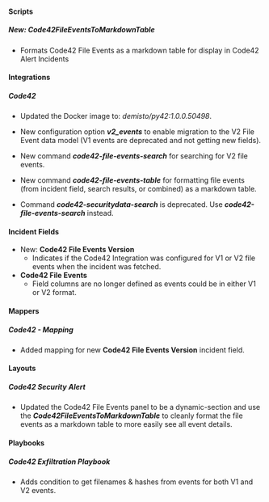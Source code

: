 
#### Scripts

##### New: Code42FileEventsToMarkdownTable

- Formats Code42 File Events as a markdown table for display in Code42 Alert Incidents

#### Integrations

##### Code42
- Updated the Docker image to: *demisto/py42:1.0.0.50498*.

- New configuration option ***v2_events*** to enable migration to the V2 File Event data model (V1 events are deprecated and not getting new fields).
- New command ***code42-file-events-search*** for searching for V2 file events.
- New command ***code42-file-events-table*** for formatting file events (from incident field, search results, or combined) as a markdown table.
- Command ***code42-securitydata-search*** is deprecated. Use ***code42-file-events-search*** instead.

#### Incident Fields

- New: **Code42 File Events Version**
  - Indicates if the Code42 Integration was configured for V1 or V2 file events when the incident was fetched.
- **Code42 File Events** 
  - Field columns are no longer defined as events could be in either V1 or V2 format.

#### Mappers

##### Code42 - Mapping

- Added mapping for new **Code42 File Events Version** incident field.

#### Layouts
##### Code42 Security Alert
- Updated the Code42 File Events panel to be a dynamic-section and use the ***Code42FileEventsToMarkdownTable*** to cleanly format the file events as a markdown table to more easily see all event details.

#### Playbooks

##### Code42 Exfiltration Playbook
- Adds condition to get filenames & hashes from events for both V1 and V2 events.